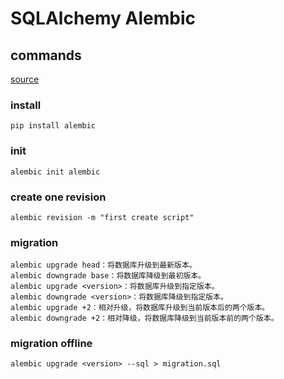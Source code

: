 
# SQLAlchemy Alembic

## commands

[source](https://zhuanlan.zhihu.com/p/90106173)


### install
```
pip install alembic
```

### init
```
alembic init alembic
```

### create one revision
```
alembic revision -m "first create script"
```

### migration
```
alembic upgrade head：将数据库升级到最新版本。
alembic downgrade base：将数据库降级到最初版本。
alembic upgrade <version>：将数据库升级到指定版本。
alembic downgrade <version>：将数据库降级到指定版本。
alembic upgrade +2：相对升级，将数据库升级到当前版本后的两个版本。
alembic downgrade +2：相对降级，将数据库降级到当前版本前的两个版本。
```

### migration offline
```
alembic upgrade <version> --sql > migration.sql
```




